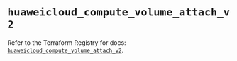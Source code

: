 # `huaweicloud_compute_volume_attach_v2`

Refer to the Terraform Registry for docs: [`huaweicloud_compute_volume_attach_v2`](https://registry.terraform.io/providers/huaweicloud/huaweicloud/1.71.1/docs/resources/compute_volume_attach_v2).
